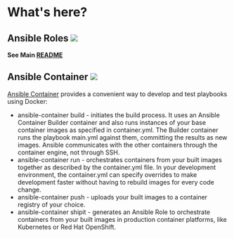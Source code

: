 # What's here?

## Ansible Roles <img src="https://img.shields.io/badge/Implementation%20Status-Prod-blue.svg" />

**See Main [README](https://github.com/gsa/catalog-deploy)**

## Ansible Container <img src="https://img.shields.io/badge/Implementation%20Status-WIP-red.svg" /> 

[Ansible Container](https://github.com/ansible/ansible-container) provides a convenient way to develop and test playbooks using Docker:

* ansible-container build - initiates the build process. It uses an Ansible Container Builder container and also runs instances of your base container images as specified in container.yml. The Builder container runs the playbook main.yml against them, committing the results as new images. Ansible communicates with the other containers through the container engine, not through SSH.
* ansible-container run - orchestrates containers from your built images together as described by the container.yml file. In your development environment, the container.yml can specify overrides to make development faster without having to rebuild images for every code change.
* ansible-container push - uploads your built images to a container registry of your choice.
* ansible-container shipit - generates an Ansible Role to orchestrate containers from your built images in production container platforms, like Kubernetes or Red Hat OpenShift.

